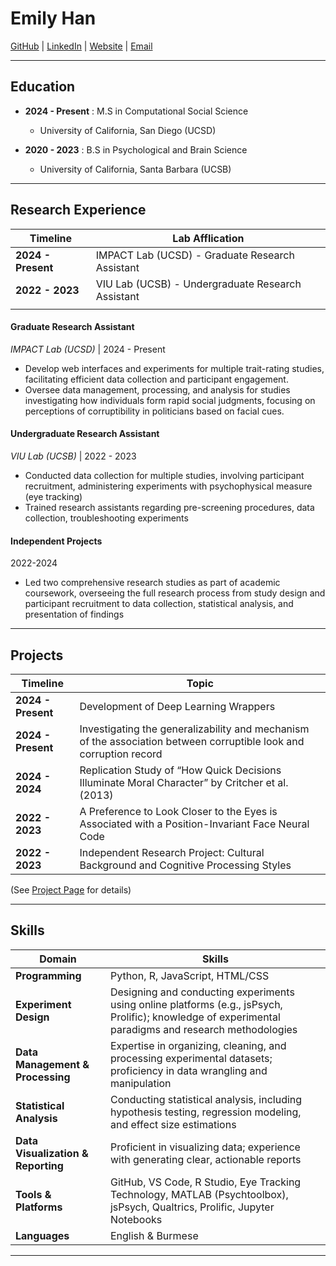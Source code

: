 
# Emily Han  
[GitHub](https://github.com/emilyh006) | [LinkedIn](https://www.linkedin.com/in/thwe-nwe-han/) | [Website](https://emilyh006.github.io/) | [Email](mailto:emh006@ucsd.edu)

---

## Education


- **2024 - Present** : M.S in Computational Social Science 
    -  University of California, San Diego (UCSD) 

- **2020 - 2023**    : B.S in Psychological and Brain Science 
    - University of California, Santa Barbara (UCSB)

---

## Research Experience

|       Timeline     |           Lab Afflication                       |
|--------------------|---------------------------------------------------|
| **2024 - Present** | IMPACT Lab (UCSD) - Graduate Research Assistant   |
| **2022 - 2023**    | VIU Lab (UCSB) - Undergraduate Research Assistant |
|    |  |


#### Graduate Research Assistant
*IMPACT Lab (UCSD)* | 2024 - Present

- Develop web interfaces and experiments for multiple trait-rating studies, facilitating efficient data collection and participant engagement.
- Oversee data management, processing, and analysis for studies investigating how individuals form rapid social judgments, focusing on perceptions of corruptibility in politicians based on facial cues.


#### Undergraduate Research Assistant
*VIU Lab (UCSB)* | 2022 - 2023
- Conducted data collection for multiple studies, involving participant recruitment, administering experiments with psychophysical measure (eye tracking) 
- Trained research assistants regarding pre-screening procedures, data collection, troubleshooting experiments


#### Independent Projects 
2022-2024

- Led two comprehensive research studies as part of academic coursework, overseeing the full research process from study design and participant recruitment to data collection, statistical analysis, and presentation of findings

---

## Projects

| Timeline           | Topic                                                                                                  |
|--------------------|--------------------------------------------------------------------------------------------------------|
| **2024 - Present** | Development of Deep Learning Wrappers                                                                  |
| **2024 - Present** | Investigating the generalizability and mechanism of the association between corruptible look and corruption record        |
| **2024 - 2024**    | Replication Study of “How Quick Decisions Illuminate Moral Character” by Critcher et al. (2013)                      |
| **2022 - 2023**    | A Preference to Look Closer to the Eyes is Associated with a Position-Invariant Face Neural Code                    |
| **2022 - 2023**    | Independent Research Project: Cultural Background and Cognitive Processing Styles                      |

(See [Project Page](https://emilyh006.github.io/Projects.html) for details)

---

## Skills


| **Domain**               | **Skills**                                                                 |
|--------------------------|---------------------------------------------------------------------------|
| **Programming**           | Python, R, JavaScript, HTML/CSS                                           |
| **Experiment Design**     | Designing and conducting experiments using online platforms (e.g., jsPsych, Prolific); knowledge of experimental paradigms and research methodologies |
| **Data Management & Processing** | Expertise in organizing, cleaning, and processing experimental datasets; proficiency in data wrangling and manipulation |
| **Statistical Analysis**  | Conducting statistical analysis, including hypothesis testing, regression modeling, and effect size estimations |
| **Data Visualization & Reporting** | Proficient in visualizing data; experience with generating clear, actionable reports |
| **Tools & Platforms**     | GitHub, VS Code, R Studio, Eye Tracking Technology, MATLAB (Psychtoolbox), jsPsych, Qualtrics, Prolific, Jupyter Notebooks |
| **Languages**             | English & Burmese                                                          |

---
